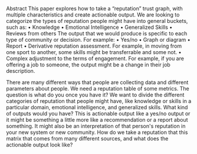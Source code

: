 Abstract
This paper explores how to take a “reputation” trust graph, with multiple characteristics and create actionable output. 
We are looking to categorize the types of reputation people might have into general buckets, such as:
•	Knowledge
•	Emotional Intelligence 
•	Generalized Skills
•	Reviews from others
The output that we would produce is specific to each type of community or decision. 
For example:
•	Yes/no 
•	Graph or diagram 
•	Report
•	Derivative reputation assessment. For example, in moving from one sport to another, some skills might be transferrable and some not. 
•	Complex adjustment to the terms of engagement. For example, if you are offering a job to someone, the output might be a change in their job description. 

There are many different ways that people are collecting data and different parameters about people. We need a reputation table of some metrics. The question is what do you once you have it? We want to divide the different categories of reputation that people might have, like knowledge or skills in a particular domain, emotional intelligence, and generalized skills. What kind of outputs would you have? This is actionable output like a yes/no output or it might be something a little more like a recommendation or a report about something. It might also be an interpretation of that person's reputation in your new system or new community. How do we take a reputation that this matrix that comes from many different sources, and what does the actionable output look like?

